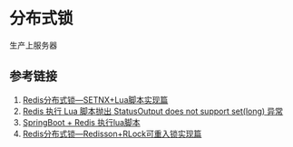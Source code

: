 # 分布式锁

生产上服务器

## 参考链接

1. [Redis分布式锁—SETNX+Lua脚本实现篇 ](https://www.cnblogs.com/niceyoo/p/13711149.html)
2. [Redis 执行 Lua 脚本抛出 StatusOutput does not support set(long) 异常](https://www.zhangbj.com/topic/Redis.html)
3. [SpringBoot + Redis 执行lua脚本 ](https://www.cnblogs.com/Howinfun/p/11803747.html)
4. [Redis分布式锁—Redisson+RLock可重入锁实现篇 ](https://www.cnblogs.com/niceyoo/p/13736140.html)
